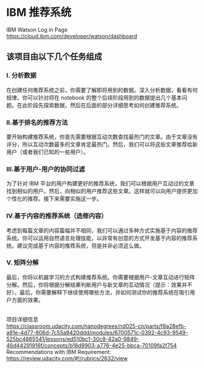 # IBM 推荐系统
IBM Watson Log in Page
<br>https://cloud.ibm.com/developer/watson/dashboard
## 该项目由以下几个任务组成

### I. 分析数据

在创建任何推荐系统之前，你需要了解即将用到的数据。深入分析数据，看看有何规律。你可以针对将在 notebook 的整个后续阶段用到的数据提出几个基本问题。在此阶段先探索数据，然后在后面的部分详细思考如何创建推荐系统。

### II.基于排名的推荐方法

要开始构建推荐系统，你首先需要根据互动次数查找最热门的文章。由于文章没有评分，所以互动次数最多的文章肯定最热门。然后，我们可以将这些文章推荐给新用户（或者我们已知的一些用户）。

### III.基于用户-用户的协同过滤

为了针对 IBM 平台的用户构建更好的推荐系统，我们可以根据用户互动过的文章找到相似的用户。然后，向相似的用户推荐这些文章。这样就可以向用户提供更加个性化的推荐。接下来需要实施这一步。

### IV.基于内容的推荐系统（选修内容）

考虑到每篇文章的内容篇幅并不相同，我们可以通过多种方式实施基于内容的推荐系统。你可以运用自然语言处理技能，以非常有创意的方式开发基于内容的推荐系统。建议完成基于内容的推荐系统，但是并非必须这么做。

### V. 矩阵分解

最后，你将以机器学习的方式构建推荐系统。你需要根据用户-文章互动进行矩阵分解。然后，你将根据分解结果判断用户与新文章的互动情况（提示：效果并不好）。最后，你需要解释下继续使用哪些方法，并如何测试你的推荐系统在吸引用户方面的效果。

<br>项目详细信息
<br>https://classroom.udacity.com/nanodegrees/nd025-cn/parts/f8a28efb-a91e-4d77-806d-7c55a9420ddd/modules/6700571c-0392-4c93-9549-525bc4865541/lessons/ed510bc1-30c8-42a0-9849-46d44291916f/concepts/b18d9903-a776-4e25-bbca-70109fa2f754
<br>Recommendations with IBM Requirement:
<br>https://review.udacity.com/#!/rubrics/2632/view
